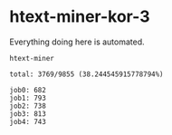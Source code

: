# htext-miner-kor-3

Everything doing here is automated.

```
htext-miner

total: 3769/9855 (38.244545915778794%)

job0: 682
job1: 793
job2: 738
job3: 813
job4: 743
```